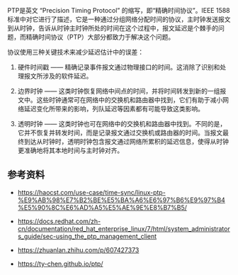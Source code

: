 PTP是英文 “Precision Timing Protocol” 的缩写，即“精确时间协议”。IEEE 1588标准中对它进行了描述，它是一种通过分组网络分配时间的协议，主时钟发送报文到从时钟，告诉从时钟主时钟所处的时间在这个过程中，报文延迟是个棘手的问题，而精确时间协议（PTP）大部分都致力于解决这个问题。

协议使用三种关键技术来减少延迟估计中的误差：

1. 硬件时间戳 —— 精确记录事件报文通过物理接口的时间。这消除了识别和处理报文所涉及的软件延迟。

2. 边界时钟 —— 这类时钟恢复网络中间点的时间，并将时间转发到新的一组报文中。这些时钟通常可在网络中的交换机和路由器中找到，它们有助于减小网络延迟变化所带来的影响，列队延迟等因素都有可能导致这类影响。

3. 透明时钟 —— 这类时钟也可在网络中的交换机和路由器中找到。不同的是，它并不恢复并转发时间，而是记录报文通过交换机或路由器的时间。当报文最终到达从时钟时，透明时钟包含报文通过网络所累积的延迟信息，使得从时钟更准确地将其本地时间与主时钟对齐。

## 参考资料

- <https://haocst.com/use-case/time-sync/linux-ptp-%E9%AB%98%E7%B2%BE%E5%BA%A6%E6%97%B6%E9%97%B4%E5%90%8C%E6%AD%A5%E5%AE%9E%E8%B7%B5/>

- <https://docs.redhat.com/zh-cn/documentation/red_hat_enterprise_linux/7/html/system_administrators_guide/sec-using_the_ptp_management_client>

- <https://zhuanlan.zhihu.com/p/607427373>

- <https://ty-chen.github.io/ptp/>